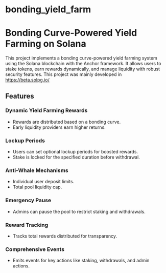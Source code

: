 # bonding_yield_farm
# Bonding Curve-Powered Yield Farming on Solana

This project implements a bonding curve-powered yield farming system using the Solana blockchain with the Anchor framework. It allows users to stake tokens, earn rewards dynamically, and manage liquidity with robust security features. This project was mainly developed in https://beta.solpg.io/ 

## Features

### Dynamic Yield Farming Rewards
- Rewards are distributed based on a bonding curve.
- Early liquidity providers earn higher returns.

### Lockup Periods
- Users can set optional lockup periods for boosted rewards.
- Stake is locked for the specified duration before withdrawal.

### Anti-Whale Mechanisms
- Individual user deposit limits.
- Total pool liquidity cap.

### Emergency Pause
- Admins can pause the pool to restrict staking and withdrawals.

### Reward Tracking
- Tracks total rewards distributed for transparency.

### Comprehensive Events
- Emits events for key actions like staking, withdrawals, and admin actions.
